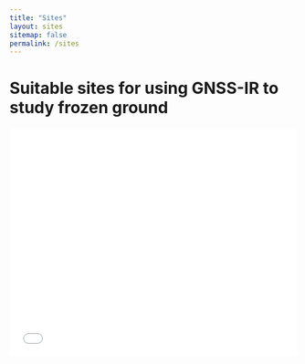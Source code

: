 ```yaml
---
title: "Sites"
layout: sites
sitemap: false
permalink: /sites
---
```


# Suitable sites for using GNSS-IR to study frozen ground


<iframe height="400" width="100%" frameborder="0" src="{{ site.url }}{{ site.baseurl }}/maps/sites_map.html"></iframe>


<div style="width:100%; height:400px; border:none; text-align:center">

</div>